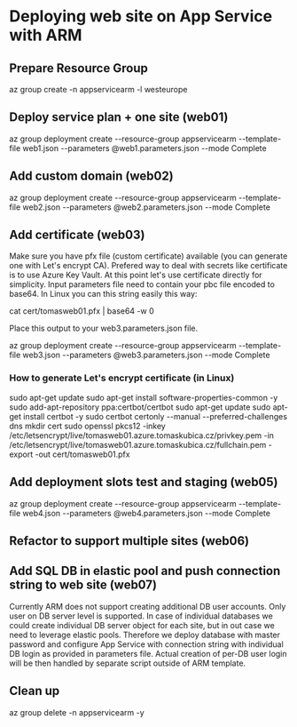 # Deploying web site on App Service with ARM

## Prepare Resource Group
az group create -n appservicearm -l westeurope

## Deploy service plan + one site (web01)
az group deployment create --resource-group appservicearm --template-file web1.json --parameters @web1.parameters.json --mode Complete

## Add custom domain (web02)
az group deployment create --resource-group appservicearm --template-file web2.json --parameters @web2.parameters.json --mode Complete

## Add certificate (web03)
Make sure you have pfx file (custom certificate) available (you can generate one with Let's encrypt CA). Prefered way to deal with secrets like certificate is to use Azure Key Vault. At this point let's use certificate directly for simplicity. Input parameters file need to contain your pbc file encoded to base64. In Linux you can this string easily this way:

cat cert/tomasweb01.pfx | base64 -w 0

Place this output to your web3.parameters.json file.

az group deployment create --resource-group appservicearm --template-file web3.json --parameters @web3.parameters.json --mode Complete

### How to generate Let's encrypt certificate (in Linux)
sudo apt-get update
sudo apt-get install software-properties-common -y
sudo add-apt-repository ppa:certbot/certbot
sudo apt-get update
sudo apt-get install certbot -y
sudo certbot certonly --manual --preferred-challenges dns
mkdir cert
sudo openssl pkcs12 -inkey /etc/letsencrypt/live/tomasweb01.azure.tomaskubica.cz/privkey.pem -in /etc/letsencrypt/live/tomasweb01.azure.tomaskubica.cz/fullchain.pem -export -out cert/tomasweb01.pfx

## Add deployment slots test and staging (web05)
az group deployment create --resource-group appservicearm --template-file web4.json --parameters @web4.parameters.json --mode Complete

## Refactor to support multiple sites (web06)


## Add SQL DB in elastic pool and push connection string to web site (web07)
Currently ARM does not support creating additional DB user accounts. Only user on DB server level is supported. In case of individual databases we could create individual DB server object for each site, but in out case we need to leverage elastic pools. Therefore we deploy database with master password and configure App Service with connection string with individual DB login as provided in parameters file. Actual creation of per-DB user login will be then handled by separate script outside of ARM template.



## Clean up
az group delete -n appservicearm -y 